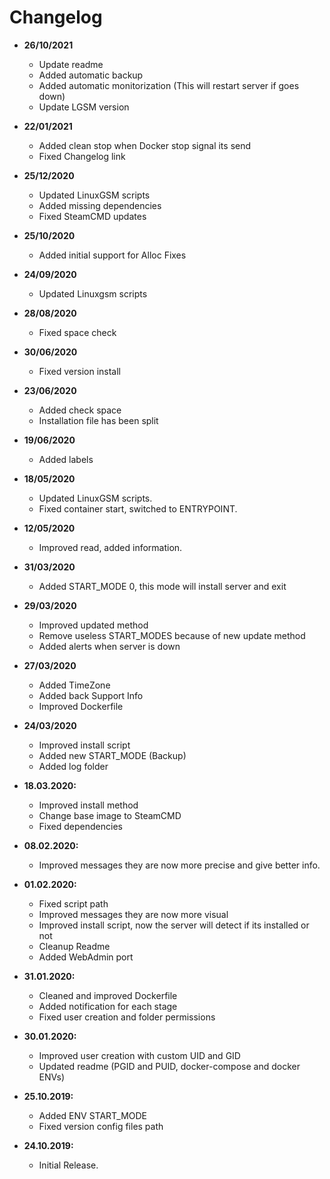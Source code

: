 # Changelog

* **26/10/2021**
  * Update readme
  * Added automatic backup
  * Added automatic monitorization (This will restart server if goes down)
  * Update LGSM version

* **22/01/2021**
  * Added clean stop when Docker stop signal its send
  * Fixed Changelog link
  
* **25/12/2020**
  * Updated LinuxGSM scripts
  * Added missing dependencies
  * Fixed SteamCMD updates

* **25/10/2020**
  * Added initial support for Alloc Fixes

* **24/09/2020**
  * Updated Linuxgsm scripts

* **28/08/2020**
  * Fixed space check

* **30/06/2020**
  * Fixed version install

* **23/06/2020**
  * Added check space
  * Installation file has been split

* **19/06/2020**
  * Added labels

* **18/05/2020**
  * Updated LinuxGSM scripts.
  * Fixed container start, switched to ENTRYPOINT.

* **12/05/2020**
  * Improved read, added information.

* **31/03/2020**
  * Added START_MODE 0, this mode will install server and exit

* **29/03/2020**
  * Improved updated method
  * Remove useless START_MODES because of new update method
  * Added alerts when server is down

* **27/03/2020**
  * Added TimeZone
  * Added back Support Info
  * Improved Dockerfile

* **24/03/2020**
  * Improved install script
  * Added new START_MODE (Backup)
  * Added log folder

* **18.03.2020:**
  * Improved install method
  * Change base image to SteamCMD
  * Fixed dependencies

* **08.02.2020:**
  * Improved messages they are now more precise and give better info.

* **01.02.2020:**
  * Fixed script path
  * Improved messages they are now more visual
  * Improved install script, now the server will detect if its installed or not
  * Cleanup Readme
  * Added WebAdmin port

* **31.01.2020:**
  * Cleaned and improved Dockerfile
  * Added notification for each stage
  * Fixed user creation and folder permissions

* **30.01.2020:**
  * Improved user creation with custom UID and GID
  * Updated readme (PGID and PUID, docker-compose and docker ENVs)

* **25.10.2019:**
  * Added ENV START_MODE
  * Fixed version config files path

* **24.10.2019:**
  * Initial Release.
